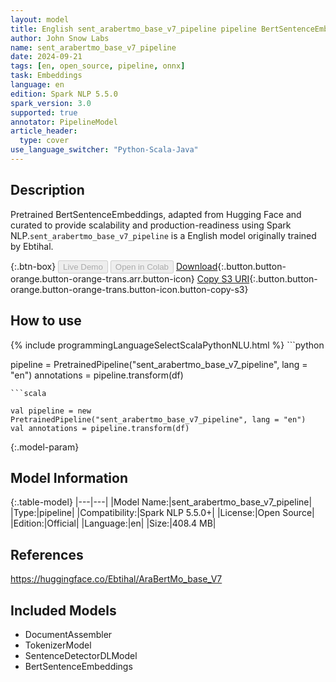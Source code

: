 ```yaml
---
layout: model
title: English sent_arabertmo_base_v7_pipeline pipeline BertSentenceEmbeddings from Ebtihal
author: John Snow Labs
name: sent_arabertmo_base_v7_pipeline
date: 2024-09-21
tags: [en, open_source, pipeline, onnx]
task: Embeddings
language: en
edition: Spark NLP 5.5.0
spark_version: 3.0
supported: true
annotator: PipelineModel
article_header:
  type: cover
use_language_switcher: "Python-Scala-Java"
---
```


## Description

Pretrained BertSentenceEmbeddings, adapted from Hugging Face and curated to provide scalability and production-readiness using Spark NLP.`sent_arabertmo_base_v7_pipeline` is a English model originally trained by Ebtihal.

{:.btn-box}
<button class="button button-orange" disabled>Live Demo</button>
<button class="button button-orange" disabled>Open in Colab</button>
[Download](https://s3.amazonaws.com/auxdata.johnsnowlabs.com/public/models/sent_arabertmo_base_v7_pipeline_en_5.5.0_3.0_1726913851033.zip){:.button.button-orange.button-orange-trans.arr.button-icon}
[Copy S3 URI](s3://auxdata.johnsnowlabs.com/public/models/sent_arabertmo_base_v7_pipeline_en_5.5.0_3.0_1726913851033.zip){:.button.button-orange.button-orange-trans.button-icon.button-copy-s3}

## How to use



<div class="tabs-box" markdown="1">
{% include programmingLanguageSelectScalaPythonNLU.html %}
```python

pipeline = PretrainedPipeline("sent_arabertmo_base_v7_pipeline", lang = "en")
annotations =  pipeline.transform(df)   

```
```scala

val pipeline = new PretrainedPipeline("sent_arabertmo_base_v7_pipeline", lang = "en")
val annotations = pipeline.transform(df)

```
</div>

{:.model-param}
## Model Information

{:.table-model}
|---|---|
|Model Name:|sent_arabertmo_base_v7_pipeline|
|Type:|pipeline|
|Compatibility:|Spark NLP 5.5.0+|
|License:|Open Source|
|Edition:|Official|
|Language:|en|
|Size:|408.4 MB|

## References

https://huggingface.co/Ebtihal/AraBertMo_base_V7

## Included Models

- DocumentAssembler
- TokenizerModel
- SentenceDetectorDLModel
- BertSentenceEmbeddings